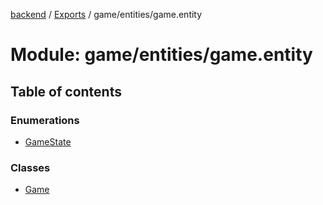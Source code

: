 [backend](../README.md) / [Exports](../modules.md) / game/entities/game.entity

# Module: game/entities/game.entity

## Table of contents

### Enumerations

- [GameState](../enums/game_entities_game_entity.GameState.md)

### Classes

- [Game](../classes/game_entities_game_entity.Game.md)
